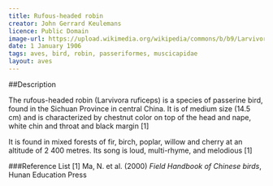 ```yaml
---
title: Rufous-headed robin
creator: John Gerrard Keulemans 
licence: Public Domain
image-url: https://upload.wikimedia.org/wikipedia/commons/b/b9/LarvivoraRuficepsKeulemans.jpg 
date: 1 January 1906
tags: aves, bird, robin, passeriformes, muscicapidae
layout: aves
---
```

##Description

The rufous-headed robin (Larvivora ruficeps) is a species of passerine bird, found in the Sichuan Province in central China. It is of medium size (14.5 cm) and is characterized by chestnut color on top of the head and nape, white chin and throat and black margin [1]

It is found in mixed forests of fir, birch, poplar, willow and cherry at an altitude of 2 400 metres. Its song is loud, multi-rhyme, and melodious [1]

###Reference List
[1] Ma, N. et al. (2000) _Field Handbook of Chinese birds_, Hunan Education Press



